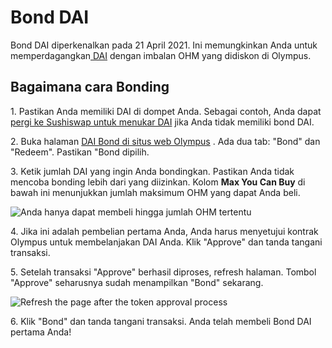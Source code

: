# Bond DAI

Bond DAI diperkenalkan pada 21 April 2021. Ini memungkinkan Anda untuk memperdagangkan[ DAI](https://www.coingecko.com/en/coins/dai) dengan imbalan OHM yang didiskon di Olympus.

## **Bagaimana cara Bonding**

1\. Pastikan Anda memiliki DAI di dompet Anda. Sebagai contoh, Anda dapat[ pergi ke Sushiswap untuk menukar DAI](https://app.sushi.com/swap?inputCurrency=\&outputCurrency=0x6b175474e89094c44da98b954eedeac495271d0f) jika Anda tidak memiliki bond DAI.

2\. Buka halaman [DAI Bond di situs web Olympus](https://app.olympusdao.finance/#/bonds/dai) . Ada dua tab: "Bond" dan "Redeem". Pastikan "Bond dipilih.

3\. Ketik jumlah DAI yang ingin Anda bondingkan. Pastikan Anda tidak mencoba bonding lebih dari yang diizinkan. Kolom **Max You Can Buy** di bawah ini menunjukkan jumlah maksimum OHM yang dapat Anda beli.

![Anda hanya dapat membeli hingga jumlah OHM tertentu](../../.gitbook/assets/max\_you\_can\_buy.png)

4\. Jika ini adalah pembelian pertama Anda, Anda harus menyetujui kontrak Olympus untuk membelanjakan DAI Anda. Klik "Approve" dan tanda tangani transaksi.

5\. Setelah transaksi "Approve" berhasil diproses, refresh halaman. Tombol "Approve" seharusnya sudah menampilkan "Bond" sekarang.

![Refresh the page after the token approval process](../../.gitbook/assets/bond\_dai\_refresh.png)

6\. Klik "Bond" dan tanda tangani transaksi. Anda telah membeli Bond DAI pertama Anda!
